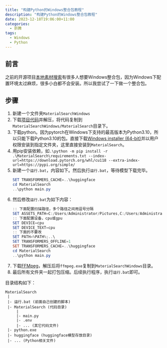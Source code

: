 ```yaml
---
title: "构建Python的Windows整合包教程"
description: "构建Python的Windows整合包教程"
date: 2023-12-18T19:06:00+11:00
categories:
  - 折腾
tags:
  - Windows
  - Python
---
```


## 前言

之前的开源项目[本地素材搜索](https://github.com/chn-lee-yumi/MaterialSearch)有很多人想要Windows整合包，因为Windows下配置环境太过麻烦，很多小白都不会安装。所以我尝试了一下做一个整合包。

## 步骤

1. 新建一个文件夹`MaterialSearchWindows`
2. 下载[项目代码](https://github.com/chn-lee-yumi/MaterialSearch/archive/refs/tags/v0.0.0-20231218.zip)并解压，将代码复制到`MaterialSearchWindows/MaterialSearch`目录下。
3. 下载python。因为pytorch在Windows下支持的最高版本为Python3.10，所以只能下载Python3.10的包。直接下载[Windows installer (64-bit)](https://www.python.org/ftp/python/3.10.11/python-3.10.11-amd64.exe)并以用户权限安装到指定文件夹，这里直接安装到`MaterialSearch`。
4. 用pip安装依赖，如`.\python -m pip install -r .\MaterialSearch\requirements.txt --index-url=https://download.pytorch.org/whl/cu118 --extra-index-url=https://pypi.org/simple/`
5. 新建一个`运行.bat`，内容如下。然后执行`运行.bat`，等待模型下载完毕。
    ```powershell
    SET TRANSFORMERS_CACHE=..\huggingface
    cd MaterialSearch
    ..\python main.py
    ```
6. 然后修改`运行.bat`为如下内容：
    ```powershell
    :: 下面配置扫描路径，多个路径之间用逗号分隔
    SET ASSETS_PATH=C:/Users/Administrator/Pictures,C:/Users/Administrator/Videos
    :: 下面配置设备，cpu或gpu
    SET DEVICE=cpu
    SET DEVICE_TEXT=cpu
    :: 下面的不要改
    SET PATH=%PATH%;..\
    SET TRANSFORMERS_OFFLINE=1
    SET TRANSFORMERS_CACHE=..\huggingface
    cd MaterialSearch
    ..\python main.py
    ```
7. 下载[FFMpeg](https://github.com/BtbN/FFmpeg-Builds/releases/download/latest/ffmpeg-master-latest-win64-gpl.zip)，解压后将`ffmpeg.exe`复制到`MaterialSearchWindows`目录。
8. 最后所有文件夹一起打包压缩。后续执行程序，执行`运行.bat`即可。

目录结构如下：

```text
MaterialSearch
 |
 |- 运行.bat (前面自己创建的脚本)
 |- MaterialSearch (代码目录)
     |
     |- main.py
     |- .env
     |- ... (其它代码文件)
 |- python.exe
 |- huggingface (huggingface模型存放目录)
 |- ... (Python相关文件)
```